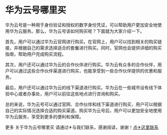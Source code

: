 # 华为云号哪里买

华为云号是一种用于身份验证和授权的数字身份凭证，可以帮助用户更加安全地使用华为云服务。那么，华为云号该如何购买呢？下面就为大家介绍一下。

首先，用户可以通过华为云官网进行购买。在官网上，用户可以找到相关的购买链接，并根据自己的需求选择适合的套餐进行购买。同时，官网也会提供详细的购买指南，帮助用户完成购买流程。

其次，用户还可以通过华为云的合作伙伴进行购买。华为云有众多的合作伙伴，用户可以通过这些合作伙伴渠道进行购买，也能享受到一些合作伙伴提供的优惠和服务。

最后，用户还可以通过华为云的线下渠道进行购买。华为云在一些城市设有线下体验中心或者办事处，用户可以前往这些地点进行咨询和购买。

总的来说，华为云号可以通过官网、合作伙伴和线下渠道进行购买，用户可以根据自己的实际情况选择合适的购买渠道。购买华为云号后，用户可以更加安全地使用华为云服务，享受到更多的便利和保障。

更多 关于华为云号哪里买 请通过✈与我们联系，感谢阅读，谢谢！[点✈这里联系](https://d.k02.cc)